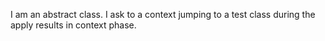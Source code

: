 I am an abstract class.
I ask to a context jumping to a test class during the apply results in context phase.